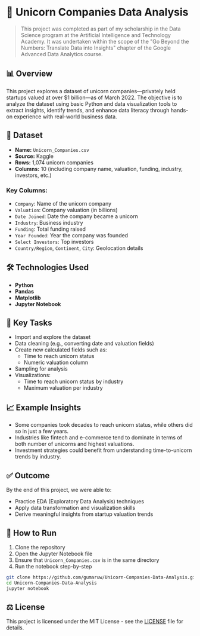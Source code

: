 # 🦄 Unicorn Companies Data Analysis

> This project was completed as part of my scholarship in the Data Science program at the Artificial Intelligence and Technology Academy. It was undertaken within the scope of the "Go Beyond the Numbers: Translate Data into Insights" chapter of the Google Advanced Data Analytics course.

## 📊 Overview

This project explores a dataset of unicorn companies—privately held startups valued at over $1 billion—as of March 2022. The objective is to analyze the dataset using basic Python and data visualization tools to extract insights, identify trends, and enhance data literacy through hands-on experience with real-world business data.

## 📁 Dataset

- **Name:** `Unicorn_Companies.csv`
- **Source:** Kaggle
- **Rows:** 1,074 unicorn companies
- **Columns:** 10 (including company name, valuation, funding, industry, investors, etc.)

### Key Columns:

- `Company`: Name of the unicorn company  
- `Valuation`: Company valuation (in billions)  
- `Date Joined`: Date the company became a unicorn  
- `Industry`: Business industry  
- `Funding`: Total funding raised  
- `Year Founded`: Year the company was founded  
- `Select Investors`: Top investors  
- `Country/Region`, `Continent`, `City`: Geolocation details  

## 🛠 Technologies Used

- **Python**
- **Pandas**
- **Matplotlib**
- **Jupyter Notebook**

## 🧪 Key Tasks

- Import and explore the dataset
- Data cleaning (e.g., converting date and valuation fields)
- Create new calculated fields such as:
  - Time to reach unicorn status
  - Numeric valuation column
- Sampling for analysis
- Visualizations:
  - Time to reach unicorn status by industry
  - Maximum valuation per industry

## 📈 Example Insights

- Some companies took decades to reach unicorn status, while others did so in just a few years.
- Industries like fintech and e-commerce tend to dominate in terms of both number of unicorns and highest valuations.
- Investment strategies could benefit from understanding time-to-unicorn trends by industry.

## ✅ Outcome

By the end of this project, we were able to:

- Practice EDA (Exploratory Data Analysis) techniques
- Apply data transformation and visualization skills
- Derive meaningful insights from startup valuation trends

## 📌 How to Run

1. Clone the repository  
2. Open the Jupyter Notebook file  
3. Ensure that `Unicorn_Companies.csv` is in the same directory  
4. Run the notebook step-by-step

```bash
git clone https://github.com/gumaruw/Unicorn-Companies-Data-Analysis.git
cd Unicorn-Companies-Data-Analysis
jupyter notebook
```

## ⚖️ License
This project is licensed under the MIT License - see the [LICENSE](LICENSE) file for details.
